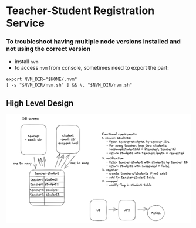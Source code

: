 # Teacher-Student Registration Service 


### To troubleshoot having multiple node versions installed and not using the correct version
- install `nvm`
- to access `nvm` from console, sometimes need to export the part:
```
export NVM_DIR="$HOME/.nvm"
[ -s "$NVM_DIR/nvm.sh" ] && \. "$NVM_DIR/nvm.sh"
```

## High Level Design
![design](./design.png)
